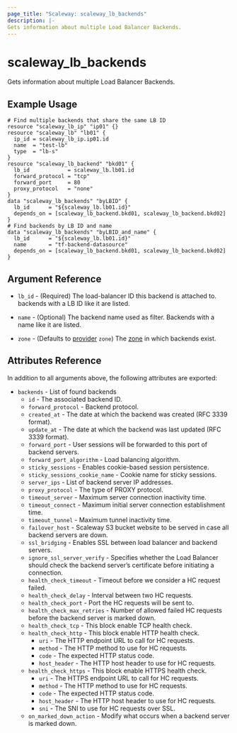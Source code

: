```yaml
---
page_title: "Scaleway: scaleway_lb_backends"
description: |-
Gets information about multiple Load Balancer Backends.
---
```


# scaleway_lb_backends

Gets information about multiple Load Balancer Backends.

## Example Usage

```hcl
# Find multiple backends that share the same LB ID
resource "scaleway_lb_ip" "ip01" {}
resource "scaleway_lb" "lb01" {
  ip_id = scaleway_lb_ip.ip01.id
  name  = "test-lb"
  type  = "lb-s"
}
resource "scaleway_lb_backend" "bkd01" {
  lb_id            = scaleway_lb.lb01.id
  forward_protocol = "tcp"
  forward_port     = 80
  proxy_protocol   = "none"
}
data "scaleway_lb_backends" "byLBID" {
  lb_id      = "${scaleway_lb.lb01.id}"
  depends_on = [scaleway_lb_backend.bkd01, scaleway_lb_backend.bkd02]
}
# Find backends by LB ID and name
data "scaleway_lb_backends" "byLBID_and_name" {
  lb_id      = "${scaleway_lb.lb01.id}"
  name       = "tf-backend-datasource"
  depends_on = [scaleway_lb_backend.bkd01, scaleway_lb_backend.bkd02]
}
```

## Argument Reference

- `lb_id` - (Required) The load-balancer ID this backend is attached to. backends with a LB ID like it are listed.

- `name` - (Optional) The backend name used as filter. Backends with a name like it are listed.

- `zone` - (Defaults to [provider](../index.md#zone) `zone`) The [zone](../guides/regions_and_zones.md#zones) in which backends exist.

## Attributes Reference

In addition to all arguments above, the following attributes are exported:

- `backends` - List of found backends
    - `id` - The associated backend ID.
    - `forward_protocol` - Backend protocol.
    - `created_at` - The date at which the backend was created (RFC 3339 format).
    - `update_at` - The date at which the backend was last updated (RFC 3339 format).
    - `forward_port` - User sessions will be forwarded to this port of backend servers.
    - `forward_port_algorithm` - Load balancing algorithm.
    - `sticky_sessions` - Enables cookie-based session persistence.
    - `sticky_sessions_cookie_name` - Cookie name for sticky sessions.
    - `server_ips` - List of backend server IP addresses.
    - `proxy_protocol` - The type of PROXY protocol.
    - `timeout_server` - Maximum server connection inactivity time.
    - `timeout_connect` - Maximum initial server connection establishment time.
    - `timeout_tunnel` - Maximum tunnel inactivity time.
    - `failover_host` - Scaleway S3 bucket website to be served in case all backend servers are down.
    - `ssl_bridging` - Enables SSL between load balancer and backend servers.
    - `ignore_ssl_server_verify` - Specifies whether the Load Balancer should check the backend server’s certificate before initiating a connection.
    - `health_check_timeout` - Timeout before we consider a HC request failed.
    - `health_check_delay` - Interval between two HC requests.
    - `health_check_port` - Port the HC requests will be sent to.
    - `health_check_max_retries` - Number of allowed failed HC requests before the backend server is marked down.
    - `health_check_tcp` - This block enable TCP health check.
    - `health_check_http` - This block enable HTTP health check.
        - `uri` - The HTTP endpoint URL to call for HC requests.
        - `method` - The HTTP method to use for HC requests.
        - `code` - The expected HTTP status code.
        - `host_header` -  The HTTP host header to use for HC requests.
    - `health_check_https` - This block enable HTTPS health check.
        - `uri` - The HTTPS endpoint URL to call for HC requests.
        - `method` - The HTTP method to use for HC requests.
        - `code` - The expected HTTP status code.
        - `host_header` - The HTTP host header to use for HC requests.
        - `sni` - The SNI to use for HC requests over SSL.
    - `on_marked_down_action` - Modify what occurs when a backend server is marked down.
